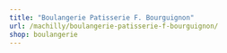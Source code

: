 ```yaml
---
title: "Boulangerie Patisserie F. Bourguignon"
url: /machilly/boulangerie-patisserie-f-bourguignon/
shop: boulangerie
---
```

